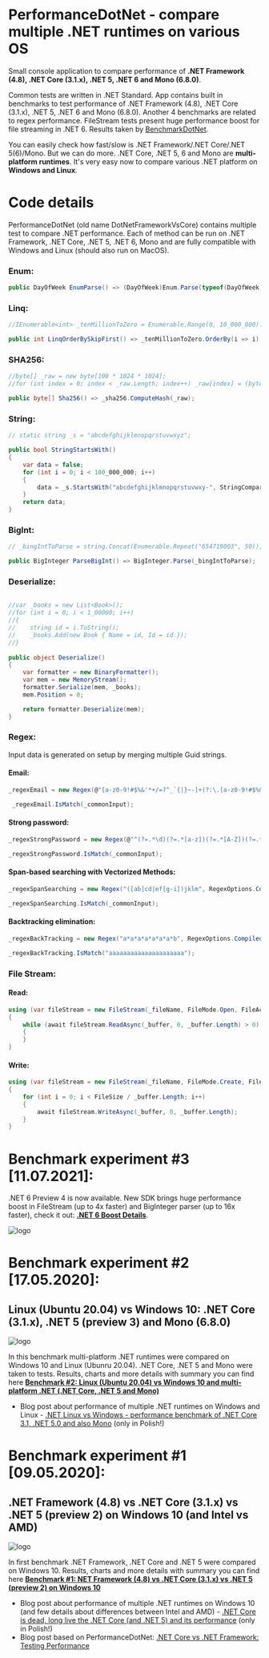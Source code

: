 # PerformanceDotNet - compare multiple .NET runtimes on various OS
Small console application to compare performance of **.NET Framework (4.8), .NET Core (3.1.x), .NET 5, .NET 6 and Mono (6.8.0)**.

Common tests are written in .NET Standard. App contains built in benchmarks to test performance of .NET Framework (4.8), .NET Core (3.1.x), .NET 5, .NET 6 and Mono (6.8.0). Another 4 benchmarks are related to regex performance. FileStream tests present huge performance boost for file streaming in .NET 6. Results taken by [BenchmarkDotNet](https://benchmarkdotnet.org/).

 You can easily  check how fast/slow is .NET Framework/.NET Core/.NET 5(6)/Mono. But we can do more. .NET Core, .NET 5, 6 and Mono are **multi-platform runtimes**. It's very easy now to compare various .NET platform on **Windows and Linux**.

# Code details

PerformanceDotNet (old name DotNetFrameworkVsCore) contains multiple test to compare .NET performance. Each of method can be run on .NET Framework, .NET Core, .NET 5, .NET 6,  Mono and are fully compatible with Windows and Linux (should also run on MacOS).

### Enum:
```csharp
public DayOfWeek EnumParse() => (DayOfWeek)Enum.Parse(typeof(DayOfWeek), "Thursday");
```

### Linq:
```csharp
//IEnumerable<int> _tenMillionToZero = Enumerable.Range(0, 10_000_000).Reverse();

public int LinqOrderBySkipFirst() => _tenMillionToZero.OrderBy(i => i).Skip(4).First();
```

### SHA256:
```csharp
//byte[] _raw = new byte[100 * 1024 * 1024];
//for (int index = 0; index < _raw.Length; index++) _raw[index] = (byte)index;

public byte[] Sha256() => _sha256.ComputeHash(_raw);
```

### String:
```csharp
// static string _s = "abcdefghijklmnopqrstuvwxyz";

public bool StringStartsWith()
{
    var data = false;
    for (int i = 0; i < 100_000_000; i++)
    {
        data = _s.StartsWith("abcdefghijklmnopqrstuvwxy-", StringComparison.Ordinal);
    }
    return data;
}
```

### BigInt:
```csharp
// _bingIntToParse = string.Concat(Enumerable.Repeat("654719003", 50));

public BigInteger ParseBigInt() => BigInteger.Parse(_bingIntToParse);
```

### Deserialize:
```csharp

//var _books = new List<Book>();
//for (int i = 0; i < 1_00000; i++)
//{
//    string id = i.ToString();
//    _books.Add(new Book { Name = id, Id = id });
//}
    
public object Deserialize()
{    
    var formatter = new BinaryFormatter();
    var mem = new MemoryStream();
    formatter.Serialize(mem, _books);
    mem.Position = 0;

    return formatter.Deserialize(mem);
}
```

### Regex:

Input data is generated on  setup by merging multiple Guid strings.

#### Email:

```csharp
_regexEmail = new Regex(@"[a-z0-9!#$%&'*+/=?^_`{|}~-]+(?:\.[a-z0-9!#$%&'*+/=?^_`{|}~-]+)*@(?:[a-z0-9](?:[a-z0-9-]*[a-z0-9])?\.)+[a-z0-9](?:[a-z0-9-]*[a-z0-9])?", RegexOptions.Compiled);

 _regexEmail.IsMatch(_commonInput);
```

#### Strong password:

```csharp
_regexStrongPassword = new Regex(@"^(?=.*\d)(?=.*[a-z])(?=.*[A-Z])(?=.*[a-zA-Z]).{8,}$", RegexOptions.Compiled);

_regexStrongPassword.IsMatch(_commonInput);
```

#### Span-based searching with Vectorized Methods:

```csharp
_regexSpanSearching = new Regex("([ab]cd|ef[g-i])jklm", RegexOptions.Compiled);

_regexSpanSearching.IsMatch(_commonInput);
```

#### Backtracking elimination:

```csharp
_regexBackTracking = new Regex("a*a*a*a*a*a*a*b", RegexOptions.Compiled);;

_regexBackTracking.IsMatch("aaaaaaaaaaaaaaaaaaaaa");
```

### File Stream:


#### Read:

```csharp
using (var fileStream = new FileStream(_fileName, FileMode.Open, FileAccess.Read, FileShare.Read, bufferSize: 4096, useAsync: true))
{
    while (await fileStream.ReadAsync(_buffer, 0, _buffer.Length) > 0)
    {
    }
}
```

#### Write:

```csharp
using (var fileStream = new FileStream(_fileName, FileMode.Create, FileAccess.Write, FileShare.Read, bufferSize: 4096, useAsync: true))
{
    for (int i = 0; i < FileSize / _buffer.Length; i++)
    {
        await fileStream.WriteAsync(_buffer, 0, _buffer.Length);
    }
}
```  
# Benchmark experiment  #3 [11.07.2021]:

.NET 6 Preview 4 is now available. New SDK brings huge performance boost in FileStream (up to 4x faster) and BigInteger parser (up to 16x faster), check it out: **[.NET 6 Boost Details](doc/Benchmark_DotNet6.md)**.

![logo](img/ben3.png)


# Benchmark experiment  #2 [17.05.2020]: 
## Linux (Ubuntu 20.04) vs Windows 10: .NET Core (3.1.x), .NET 5 (preview 3) and Mono (6.8.0)

![logo](img/ben2.png)

In this benchmark multi-platform .NET runtimes were compared on Windows 10 and Linux (Ubunru 20.04). .NET Core, .NET 5 and Mono were taken to tests. Results, charts and more details with summary you can find here **[Benchmark #2: Linux (Ubuntu 20.04) vs Windows 10 and multi-platform .NET (.NET Core, .NET 5 and Mono)](doc/Benchmark_WindowsLinux_CoreNet5Mono.md)**

* Blog post about performance of multiple .NET runtimes on Windows and Linux - [.NET Linux vs Windows - performance benchmark  of .NET Core 3.1, .NET 5.0 and also Mono](https://www.dobreprogramy.pl/djfoxer/NET-Linux-vs-Windows-test-wydajnosci-NET-Core-NET-a-takze-Mono,107926.html) (only in Polish!)

# Benchmark experiment  #1 [09.05.2020]: 
## .NET Framework (4.8) vs .NET Core (3.1.x) vs .NET 5 (preview 2) on Windows 10 (and Intel vs AMD)

![logo](img/ben1.png)

In first benchmark .NET Framework, .NET Core and .NET 5 were compared on Windows 10. Results, charts and more details with summary you can find here **[Benchmark #1: NET Framework (4.8) vs .NET Core (3.1.x) vs .NET 5 (preview 2) on Windows 10](doc/Benchmark_Windows_ClassicCoreNet5.md)**

* Blog post about performance of multiple .NET runtimes on Windows 10 (and few details about differences between Intel and AMD) - [.NET Core is dead, long live the .NET Core (and .NET 5) and its performance](https://www.dobreprogramy.pl/djfoxer/Umarl-NET-Framework-niech-zyje-NET-Core-oraz-NET-i-jego-wydajnosc,105443.html) (only in Polish!)
* Blog post based on PerformanceDotNet: [.NET Core vs .NET Framework: Testing Performance](https://www.softwarehut.com/blog/tech/net-core-vs-net-framework-testing-performance)








